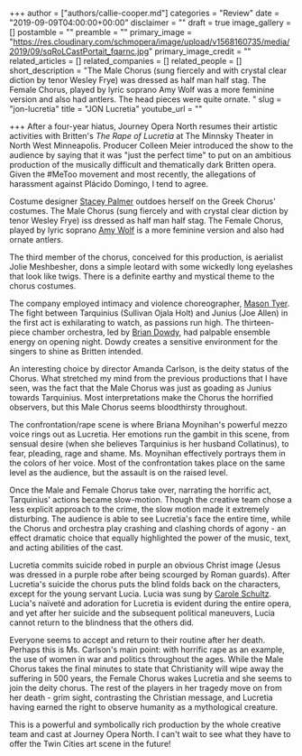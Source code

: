 +++
author = ["authors/callie-cooper.md"]
categories = "Review"
date = "2019-09-09T04:00:00+00:00"
disclaimer = ""
draft = true
image_gallery = []
postamble = ""
preamble = ""
primary_image = "https://res.cloudinary.com/schmopera/image/upload/v1568160735/media/2019/09/sqRoLCastPortait_fqarnc.jpg"
primary_image_credit = ""
related_articles = []
related_companies = []
related_people = []
short_description = "The Male Chorus (sung fiercely and with crystal clear diction by tenor Wesley Frye) was dressed as half man half stag. The Female Chorus, played by lyric soprano Amy Wolf was a more feminine version and also had antlers. The head pieces were quite ornate. "
slug = "jon-lucretia"
title = "JON Lucretia"
youtube_url = ""

+++
After a four-year hiatus, Journey Opera North resumes their artistic activities with Britten's _The Rape of Lucretia_ at The Minnsky Theater in North West Minneapolis. Producer Colleen Meier introduced the show to the audience by saying that it was "just the perfect time" to put on an ambitious production of the musically difficult and thematically dark Britten opera. Given the #MeToo movement and most recently, the allegations of harassment against Plácido Domingo, I tend to agree.

Costume designer [Stacey Palmer](https://staceyjpalmer.wixsite.com/costumedesign) outdoes herself on the Greek Chorus' costumes. The Male Chorus (sung fiercely and with crystal clear diction by tenor Wesley Frye) iss dressed as half man half stag. The Female Chorus, played by lyric soprano [Amy Wolf](http://amywolfsoprano.com/) is a more feminine version and also had ornate antlers.

The third member of the chorus, conceived for this production, is aerialist Jolie Meshbesher, dons a simple leotard with some wickedly long eyelashes that look like twigs. There is a definite earthy and mystical theme to the chorus costumes.

The company employed intimacy and violence choreographer, [Mason Tyer](https://minnesotaplaylist.com/talent/mason-tyer-0). The fight between Tarquinius (Sullivan Ojala Holt) and Junius (Joe Allen) in the first act is exhilarating to watch, as passions run high. The thirteen-piece chamber orchestra, led by [Brian Dowdy](http://www.briandowdy.com/guitarist_conductor/Home.html), had palpable ensemble energy on opening night. Dowdy creates a sensitive environment for the singers to shine as Britten intended.

An interesting choice by director Amanda Carlson, is the deity status of the Chorus. What stretched my mind from the previous productions that I have seen, was the fact that the Male Chorus was just as goading as Junius towards Tarquinius. Most interpretations make the Chorus the horrified observers, but this Male Chorus seems bloodthirsty throughout.

The confrontation/rape scene is where Briana Moynihan's powerful mezzo voice rings out as Lucretia. Her emotions run the gambit in this scene, from sensual desire (when she believes Tarquinius is her husband Collatinus), to fear, pleading, rage and shame. Ms. Moynihan effectively portrays them in the colors of her voice. Most of the confrontation takes place on the same level as the audience, but the assault is on the raised level.

Once the Male and Female Chorus take over, narrating the horrific act, Tarquinius' actions became slow-motion. Though the creative team chose a less explicit approach to the crime, the slow motion made it extremely disturbing. The audience is able to see Lucretia's face the entire time, while the Chorus and orchestra play crashing and clashing chords of agony - an effect dramatic choice that equally highlighted the power of the music, text, and acting abilities of the cast.

Lucretia commits suicide robed in purple an obvious Christ image (Jesus was dressed in a purple robe after being scourged by Roman guards). After Lucretia's suicide the chorus puts the blind folds back on the characters, except for the young servant Lucia. Lucia was sung by [Carole Schultz](https://caroleschultz.com/). Lucia's naïveté and adoration for Lucretia is evident during the entire opera, and yet after her suicide and the subsequent political maneuvers, Lucia cannot return to the blindness that the others did. 

Everyone seems to accept and return to their routine after her death. Perhaps this is Ms. Carlson's main point: with horrific rape as an example, the use of women in war and politics throughout the ages. While the Male Chorus takes the final minutes to state that Christianity will wipe away the suffering in 500 years, the Female Chorus wakes Lucretia and she seems to join the deity chorus. The rest of the players in her tragedy move on from her death - grim sight, contrasting the Christian message, and Lucretia having earned the right to observe humanity as a mythological creature.

This is a powerful and symbolically rich production by the whole creative team and cast at Journey Opera North. I can't wait to see what they have to offer the Twin Cities art scene in the future!